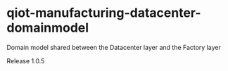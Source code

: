 # qiot-manufacturing-datacenter-domainmodel
Domain model shared between the Datacenter layer and the Factory layer

Release 1.0.5
